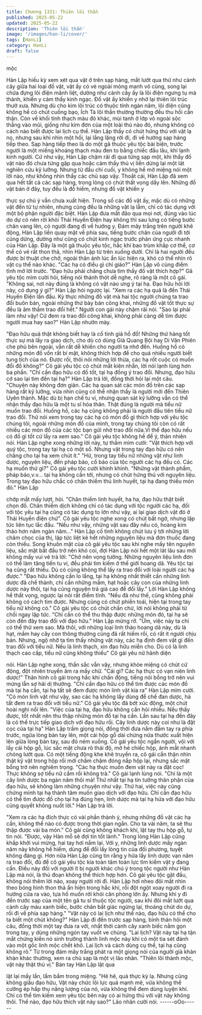 ```yaml
---
title: Chương 1331: Thiên lôi thần
published: 2025-05-22
updated: 2025-05-22
description: 'Thiên lôi thần'
image: '/images/han-li/cover/'
tags: [HanLi]
category: HanLi
draft: false
---
```


mộc

Hàn Lập hiếu kỳ xem xét qua vật ở trên sạp hàng, mắt lướt qua
thứ như cành cây giữa hai loại đồ vật, vật ấy có vẻ ngoài mỏng
manh vô cùng, song lại chứa đựng lôi điện mãnh liệt, dường như
cành cây ấy là lôi điện ngưng tụ mà thành, khiến y cảm thấy kinh
ngạc.
Đồ vật ấy khiến y nhớ lại thiên lôi trúc thưở xưa.
Nhưng dù cho kim lôi trúc có thuộc tính ngàn năm, lôi điện cũng
không hề có chút cuồng bạo, Ích Tà lôi thần thường thường đều
thu hồi cẩn thận.
Còn về khối tinh thạch màu đỏ khác, mùi tanh ở lớp vỏ ngoài sộc
thẳng vào mũi, giống như kim đơn của một loài thú nào đó, nhưng
không có cách nào biết được lai lịch cụ thể.
Hàn Lập thấy có chút hứng thú với vật lạ nọ, nhưng sau khi nhìn
một hồi, lại lẳng lặng rời đi, đi về hướng sạp hàng tiếp theo.
Sạp hàng tiếp theo là do một gã thuộc yêu tộc bài biện, trước
người là một miếng khoáng thạch màu đen to bằng chiếc đầu lâu,
khí lạnh kinh người.
Cứ như vậy, Hàn Lập chậm rãi đi qua từng sạp một, khi thấy đồ
vật nào đó chưa từng gặp qua hoặc cảm thấy thú vị liền dừng lại
một lát nghiên cứu kỹ lưỡng.
Nhưng từ đầu chí cuối, y không hề mở miệng nói một lời nào,
như không nhìn thấy các chủ sạp vậy. Thoắt cái, Hàn Lập đã xem
qua hết tất cả các sạp hàng, trong lòng có chút thất vọng dấy lên.
Những đồ vật bán ở đây, tuy đều là đồ hiếm, nhưng đồ vật khiến y

thực sự chú ý vẫn chưa xuất hiện.
Trong số các đồ vật ấy, mặc dù có những vật đến từ tự nhiên,
nhưng cũng đều là những vật lạ lẫm, chỉ có tác dụng với một bộ
phận người đặc biệt.
Hàn Lập đưa mắt đảo qua mọi nơi, đúng vào lúc do dự có nên rời
khỏi Thái Huyền Điện hay không thì sau lưng có tiếng bước chân
vang lên, có người đang đi về hướng y.
Đám mây trắng trên người khẽ động, Hàn Lập liền quay mặt về
phía sau, tiếng bước chân của người đi tới cũng dừng, dường
như cũng có chút kinh ngạc trước phản ứng cực nhanh của Hàn
Lập.
Đây là một gã thuộc yêu tộc, hắc khí bao trùm khắp cơ thể, cơ thể
có vẻ rất thon thả, nhìn Hàn Lập từ trên xuống dưới.
Chỉ là hai người đều được bí thuật che chở, ngoài thân ảnh lúc ẩn
lúc hiện ra, khó có thể nhìn rõ vật cụ thể nào khác.
"Các hạ có điều gì chỉ giáo?" Hàn Lập vô cùng điềm tĩnh mở lời
trước.
"Đạo hữu phải chăng chưa tìm thấy đồ vật thích hợp?" Gã yêu tộc
mỉm cười hỏi, tiếng nói thánh thót dễ nghe, rõ ràng là một cô gái.
"Không sai, nơi này đúng là không có vật nào ưng ý tại hạ. Đạo
hữu hỏi lời này, có dụng ý gì?"
Hàn Lập hỏi ngược lại.
"Xem ra các hạ quả là đến Thái Huyền Điện lần đầu. Kỳ thực
những đồ vật mà hai tộc người chúng ta trao đổi buôn bán, ngoài
những thứ bày bán công khai, những đồ vật tốt thực sự đều là âm
thầm trao đổi hết." Người con gái này chậm rãi nói.
"Sao lại phải làm như vậy! Cứ đem ra trao đổi công khai, không
phải càng dễ tìm được người mua hay sao?" Hàn Lập nhướn
mày.

"Đạo hữu quả thật không biết hay là cố tình giả hồ đồ! Những thứ
hàng tốt thực sự mà lấy ra giao dịch, cho dù có dùng Già Quang
Bội hay Di Vân Phiên che phủ bên ngoài, vẫn rất dễ khiến cho
người ta nhớ đến. Huống hồ có những món đồ vốn rất bí mật,
không thích hợp để cho quá nhiều người biết tung tích của nó.
Được rồi, thôi nói những lời thừa, các hạ rốt cuộc có muốn đổi đồ
không?" Cô gái yêu tộc có chút mất kiên nhẫn, lời nói lạnh lùng
hơn ba phần.
"Chỉ cần đạo hữu có đồ tốt, tại hạ đồng ý trao đổi. Nhưng, đạo
hữu cớ sao lại tìm đến tại hạ?" Hàn Lập trả lời, đồng thời hỏi lại
một câu.
"Chuyện này không đơn giản. Các hạ quan sát các món đồ trên
các sạp hàng rất kỹ lưỡng, vừa nhìn cũng có thể nhận thấy là
người mới đến Thiên Uyên thành. Mặc dù bị hạn chế tu vi, nhưng
quan sát kỹ lưỡng vẫn có thể nhận thấy đạo hữu là một tu sĩ hóa
thân.
Thật đúng là người mà tiểu nữ muốn trao đổi. Huống hồ, các hạ
cũng không phải là người đầu tiên tiểu nữ trao đổi. Thử nói xem
trong tay các hạ có món đồ gì thích hợp với yêu tộc chúng tôi,
ngoài những món đồ của mình, trong tay chúng tôi còn có rất
nhiều các món đồ của các tộc bạn gửi nhờ trao đổi nữa.Vì thế đạo
hữu nếu có đồ gì tốt cứ lấy ra xem sao." Cô gái yêu tộc không hề
để ý, thản nhiên nói.
Hàn Lập nghe xong những lời này, tự thầm mỉm cười:
"Vật thích hợp với quý tộc, trong tay tại hạ có một số. Nhưng vật
trong tay đạo hữu có nên chăng cho tại hạ xem chút ít."
"Hừ, trong tay tiểu nữ những vật như linh dược, nguyên liệu, đến
pháp bảo, cổ bảo của tộc người các hạ đều có. Các hạ muốn thứ
gì?" Cô gái yêu tộc cười khinh khỉnh.
"Những vật thành phẩm, pháp bảo,v.v… tại hạ không cần tới,
nhưng có chút hứng thú với nguyên liệu. Trong tay đạo hữu chắc
có chân thiềm thú linh huyết, tại hạ đang thiếu món đó." Hàn Lập

chớp mắt mấy lượt, hỏi.
"Chân thiềm linh huyết, ha ha, đạo hữu thật biết chọn đồ. Chân
thiềm dịch không chỉ có tác dụng với tộc người các hạ, đối với tộc
yêu tại hạ cũng có tác dụng to lớn như vậy, ai lại giao dịch vật đó
ở Thái Huyền điện chứ". Cô gái yêu tộc nghe xong có chút bất
ngờ, nhưng lập tức liên tục lắc đầu.
"Nếu như vậy, những vật sau đây nếu có, hoàng kim thảo hơn
năm ngàn năm…" Hàn Lập cố tình không chút lưu ý tới những lời
châm chọc của thị, lập tức liệt kê hết những nguyên liệu mà đơn
thuốc đang còn thiếu. Song khuôn mặt của cô gái yêu tộc sau khi
nghe mấy tên nguyên liệu, sắc mặt bắt đầu trở nên khó coi, đợi
Hàn Lập nói hết một lát lâu sau mới không mấy vui vẻ trả lời:
"Chớ nên vọng tưởng. Những nguyên liệu linh đơn có thể làm
tăng tiến tu vi, đều phải tìm kiếm ở thế giới hoang dã. Yêu tộc tại
hạ cũng rất thiếu. Dù có cũng không thể lấy ra trao đổi với loài
người các hạ được."
"Đạo hữu không cần lo lắng, tại hạ không nhất thiết cần những
linh dược đã chế thành, chỉ cần những mầm, hạt hoặc cây con
của những linh dược này thôi, tại hạ cũng nguyện trả giá cao để
đổi lấy." Lời Hàn Lập không hề thất vọng, ngược lại nói rất điềm
tĩnh.
"Nếu đã như thế, cũng không phải không có cách tìm được.
Nhưng cũng có chút phiền toái, hiện tại trong tay tiểu nữ không
có." Cô gái yêu tộc có chút chần chừ, lời nói không phải từ chối
ngay lập tức.
"Chỉ cần có thể thu thập được những món đó, tại hạ sẽ còn đến
đây trao đổi với đạo hữu." Hàn Lập mừng rỡ.
"Ừm, việc này ta chỉ có thể thử xem sao. Mà thôi, với những loại
linh thảo hoang dã này, dù là hạt, mầm hay cây con thông thường
cũng đã rất hiếm rồi, có rất ít người chịu bán. Nhưng, ngộ nhỡ ta
tìm thấy những vật này, các hạ định đem vật gì đến trao đổi với
tiểu nữ. Nếu là linh thạch, xin đạo hữu miễn cho. Dù có là linh
thạch cao cấp, tiểu nữ cũng không thiếu" Cô gái yêu nữ hãnh diện

nói.
Hàn Lập nghe xong, thần sắc vẫn vậy, nhưng khóe miệng có chút
cử động, đột nhiên truyền âm ra mấy chữ.
"Cái gì? Các hạ thực có vạn niên linh dược!" Thân hình cô gái
trong hắc khí chấn động, tiếng nói bỗng trở nên vui mừng lẫn sợ
hãi dị thường.
"Chỉ cần đạo hữu có thể tìm được các món đồ mà tại hạ cần, tại
hạ tất sẽ đem được món linh vật kia ra" Hàn Lập mỉm cười.
"Có món linh vật như vậy, sao các hạ không lấy dùng để chế đan
dược, hà tất đem ra trao đổi với tiểu nữ." Cô gái yêu tộc đã bớt
xúc động, một chút hoài nghi nổi lên.
"Việc của tại hạ, đạo hữu không cần hỏi nhiều. Nếu thấy được, tốt
nhất nên thu thập những món đồ tại hạ cần. Lần sau tại hạ đến
đây là có thể trực tiếp giao dịch với đạo hữu rồi. Cây linh dược
này coi như là đặt cọc của tại hạ" Hàn Lập trầm giọng nói, đồng
thời đưa nắm đấm tay ra phía trước, ngửa lòng bàn tay lên, một
cái hộp gỗ dài chừng nửa thước xuất hiện lên giữa lòng bàn tay,
sau đó ném xuống.
Cô gái yêu tộc ngẩn người, vội với lấy cái hộp gỗ, lúc sắc mặt
chưa rõ thái độ, mở hé chiếc hộp, ánh mắt nhanh chóng lướt qua.
Có một tiếng động khe khẽ truyền ra, cô gái cẩn thận nhìn thật kỹ
vật trong hộp rồi mới chầm chậm đóng nắp hộp lại, nhưng sắc
mặt bỗng trở nên nghiêm trọng.
"Các hạ thực muốn đem vật này ra đặt cọc! Thực không sợ tiểu
nữ cầm rồi không trả." Cô gái lạnh lùng nói.
"Chỉ là một cây linh dược ba ngàn năm thôi mà! Thứ nhất tại hạ
tin tưởng thân phận của đạo hữu, sẽ không làm những chuyện
như vậy. Thứ hai, việc này cũng chứng minh tại hạ thành tâm
muốn giao dịch với đạo hữu. Chỉ cần đạo hữu có thể tìm được đồ
cho tại hạ đúng hẹn, linh dược mà tại hạ hứa với đạo hữu cũng
quyết không nuốt lời." Hàn Lập trả lời.

"Xem ra các hạ đích thực có vài phần thành ý, nhưng những đồ
vật các hạ cần, không thể nào có được trong thời gian ngắn. Cho
ta vài năm, ta sẽ thu thập được vài ba món." Cô gái cũng không
khách khí, lật tay thu hộp gỗ, tự tin nói.
"Được, vậy Hàn mỗ sẽ đợi tin tốt lành." Trong lòng Hàn Lập cũng
khấp khởi vui mừng, hai tay hơi nắm lại.
Với y, những linh dược mấy ngàn năm này không hề hiếm, dùng
để đổi lấy lòng tin của đối phương, tuyệt không đáng gì. Hơn nữa
Hàn Lập cũng tin rằng y hứa lấy linh dược vạn năm ra trao đổi, đủ
để cô gái yêu tộc kia toàn tâm toàn lực tìm kiếm vật y đang cần.
Điều này đối với người ít bị người khác chú ý trong tộc người như
Hàn Lập mà nói, là thủ đoạn không thể thích hợp hơn.
Cô gái yêu tộc gật đầu, không nói thêm lời nào, xoay người rời đi.
Hàn Lập hơi nheo đôi mắt nhìn theo bóng hình thon thả ẩn hiện
trong hắc khí, rồi đột ngột xoay người đi ra hướng cửa ra vào, tựa
hồ muốn rời khỏi căn phòng lớn ấy.
Nhưng khi y đi đến trước sạp của một tên gã tu sĩ thuộc tộc
người, sau khi đôi mắt lướt qua cành cây màu xanh biếc, bước
chân bất giác ngừng lại, thoáng chút do dự, rồi đi về phía sạp
hàng."
"Vật này có lai lịch như thế nào, đạo hữu có thể cho ta biết một
chút không?" Hàn Lập đi đến trước sạp hàng, bình thản hỏi một
câu, đồng thời một tay đưa ra với, nhất thời cành cây xanh biếc
nằm gọn trong tay, y dùng những ngón tay vuốt ve chúng.
"Lai lịch? Vật này tại hạ tận mắt chứng kiến nó sinh trưởng thành
linh mộc này khi có một tia sét đánh vào một gốc linh mộc chết
khô. Lai lịch và cách dùng cụ thể, tại hạ cũng không rõ." Từ trong
đám mây trắng phát ra một giọng nói của người già khàn khàn
khác thường, xem ra chủ sạp là một vị lão nhân.
"Thiên lôi thành mộc, vật này thật thú vị." Bàn tay Hàn Lập lật qua

lật lại mấy lần, lẩm bẩm trong miệng.
"Hê hê, quả thực kỳ lạ. Nhưng cũng không giấu đạo hữu, Vật này
chức lôi lực quá mạnh mẽ, vừa không thể cưỡng ép hấp thụ năng
lượng của nó, vừa không thể đem dùng luyện khí. Chỉ có thể tìm
kiếm xem yêu tộc bên này có ai hứng thú với vật này không thôi.
Thế nào, đạo hữu thích vật này sao?" Lão nhân cười nói.
------oOo------
